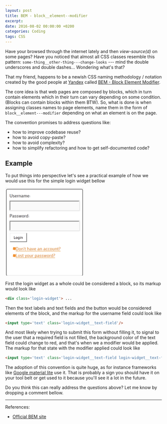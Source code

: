 ```yaml
---
layout: post
title: BEM - block__element--modifier
excerpt:
date: 2016-08-02 00:00:00 +0200
categories: Coding
tags: CSS
---
```


Have your browsed through the internet lately and then *view-source(d)* on some
pages? Have you noticed that almost all CSS classes resemble this pattern:
`some-thing__other-thing---change-looks` --- mind the double underscores and
double dashes... Wondering what's that?

That my friend, happens to be a newish CSS naming methodology / notation created
by the good people at [Yandex](https://www.yandex.ru/) called [BEM - Block Element Modifier](https://en.bem.info/).

The core idea is that web pages are composed by blocks, which in turn contain
elements which in their turn can vary depending on some condition. (Blocks can
contain blocks within them BTW).
So, what is done is when assigning classes names to page elements, name them in
the form of `block__element---modifier` depending on what an element is on the
page.

The convention promises to address questions like:

- how to improve codebase reuse?
- how to avoid copy-paste?
- how to avoid complexity?
- how to simplify refactoring and how to get self-documented code?

## Example

To put things into perspective let's see a practical example of how we would use
this for the simple login widget bellow

<img src="login-widget.png" style="width:50%">

First the login widget as a whole could be considered a block, so its markup
would look like

```html
<div class='login-widget'> ...
```

Then the text labels and text fields and the button would be considered elements
of the block, and the markup for the username field could look like

```html
<input type='text' class='login-widget__text-field'/>
```

And most likely when trying to submit this form without filling it, to signal to
the user that a required field is not filled, the background color of the text
field could change to red, and that's when we a modifier would be applied. The
markup for that state with the modifier applied could look like

```html
<input type='text' class='login-widget__text-field login-widget__text-field--empty'>
```

The adoption of this convention is quite huge, as for instance frameworks like
[Google material lite](https://getmdl.io/) use it. That is probably a sign you
should have it on your tool belt or get used to it because you'll see it a lot
in the future.

Do you think this can really address the questions above? Let me know by dropping
a comment bellow.

---

References:

- [Official BEM site](https://en.bem.info/methodology/)
